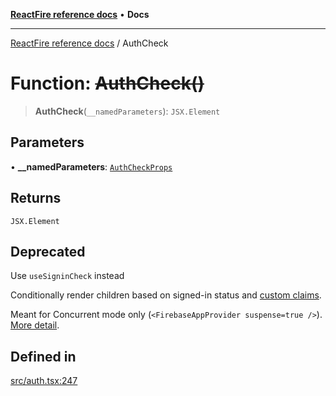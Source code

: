 [**ReactFire reference docs**](../README.md) • **Docs**

***

[ReactFire reference docs](../README.md) / AuthCheck

# Function: ~~AuthCheck()~~

> **AuthCheck**(`__namedParameters`): `JSX.Element`

## Parameters

• **\_\_namedParameters**: [`AuthCheckProps`](../interfaces/AuthCheckProps.md)

## Returns

`JSX.Element`

## Deprecated

Use `useSigninCheck` instead

Conditionally render children based on signed-in status and [custom claims](https://firebase.google.com/docs/auth/admin/custom-claims).

Meant for Concurrent mode only (`<FirebaseAppProvider suspense=true />`). [More detail](https://github.com/FirebaseExtended/reactfire/issues/325#issuecomment-827654376).

## Defined in

[src/auth.tsx:247](https://github.com/Synapski/reactfire/blob/main/src/auth.tsx#L247)
